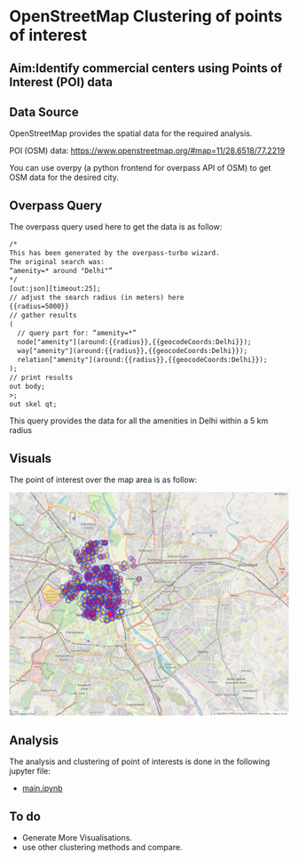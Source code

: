 # OpenStreetMap Clustering of points of interest

## Aim: ​ Identify commercial centers using Points of Interest (POI) data

## Data Source

OpenStreetMap provides the spatial data for the required analysis. <br>

POI (OSM) data:
https://www.openstreetmap.org/#map=11/28.6518/77.2219


You can use overpy (a python frontend for overpass API of OSM) to get OSM data for the
desired city.


## Overpass Query 

The overpass query used here to get the data is as follow:

```
/*
This has been generated by the overpass-turbo wizard.
The original search was:
“amenity=* around "Delhi"”
*/
[out:json][timeout:25];
// adjust the search radius (in meters) here
{{radius=5000}}
// gather results
(
  // query part for: “amenity=*”
  node["amenity"](around:{{radius}},{{geocodeCoords:Delhi}});
  way["amenity"](around:{{radius}},{{geocodeCoords:Delhi}});
  relation["amenity"](around:{{radius}},{{geocodeCoords:Delhi}});
);
// print results
out body;
>;
out skel qt;
```

This query provides the data for all the amenities in Delhi within a 5 km radius



## Visuals

The point of interest over the map area is as follow:

![image_of_delhi_map](images/delhi_5km.png)

## Analysis 

The analysis and clustering of point of interests is done in the following jupyter file:

* [main.ipynb](notebook/main.ipynb)


## To do

* Generate More Visualisations.
* use other clustering methods and compare.
